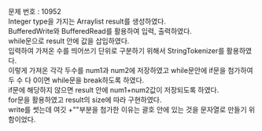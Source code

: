 문제 번호 : 10952\
Integer type을 가지는 Arraylist result를 생성하였다.\
BufferedWrite와 BufferedRead를 활용하여 입력, 출력하였다.\
while문으로 result 안에 값을 삽입하였다.\
입력하여 가져온 수를 띄어쓰기 단위로 구분하기 위해서 StringTokenizer를 활용하였다.\
이렇게 가져온 각각 두수를 num1과 num2에 저장하였고 while문안에 if문을 첨가하여 두 수 다 0이면 while문을 break하도록 하였다.\
if문에 해당하지 않으면 result 안에 num1+num2값이 저장되도록 하였다.\
for문을 활용하였고 result의 size에 따라 구현하였다.\
write를 썻는데 여깃 +""부분을 첨가한 이유는 괄호 안에 있는 것을 문자열로 만들기 위함이었다.


